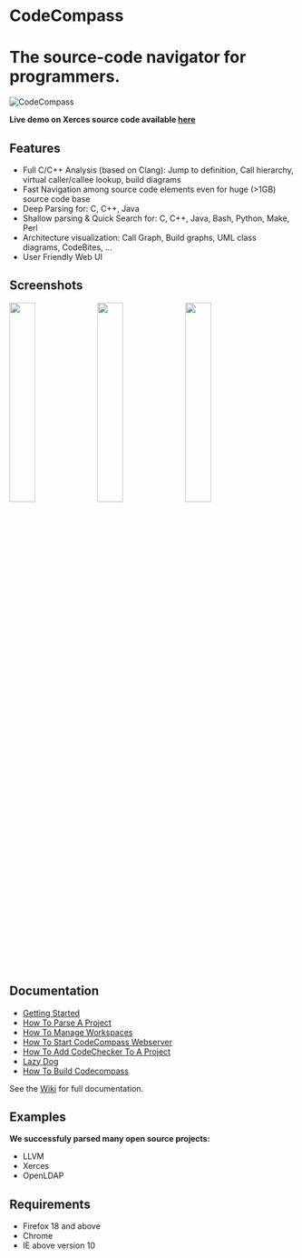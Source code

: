 # CodeCompass

# The source-code navigator for programmers.

![CodeCompass](https://raw.githubusercontent.com/Ericsson/codecompass/Earhart/img/logo.jpg)

**Live demo on Xerces source code available [here](http://modelserver.inf.elte.hu:34540/#wsid=xerces)**

## Features
* Full C/C++ Analysis (based on Clang): Jump to definition, Call hierarchy, virtual caller/callee lookup, build diagrams
* Fast Navigation among source code elements even for huge (>1GB) source code base
* Deep Parsing for: C, C++, Java 
* Shallow parsing & Quick Search for: C, C++, Java, Bash, Python, Make, Perl
* Architecture visualization: Call Graph, Build graphs, UML class diagrams, CodeBites, ...
* User Friendly Web UI

## Screenshots

<img src="https://raw.githubusercontent.com/Ericsson/codecompass/Earhart/img/screenshot1.jpg" width="30%" />
<img src="https://raw.githubusercontent.com/Ericsson/codecompass/Earhart/img/screenshot2.jpg" width="30%" />
<img src="https://raw.githubusercontent.com/Ericsson/codecompass/Earhart/img/screenshot3.jpg" width="30%" />

## Documentation

* [Getting Started](https://github.com/Ericsson/CodeCompass/wiki/Getting-Started)
* [How To Parse A Project](https://github.com/Ericsson/CodeCompass/wiki/How-To-Parse-A-Project)
* [How To Manage Workspaces](https://github.com/Ericsson/CodeCompass/wiki/How-To-Manage-Workspaces)
* [How To Start CodeCompass Webserver](https://github.com/Ericsson/CodeCompass/wiki/How-To-Start-CodeCompass-Webserver)
* [How To Add CodeChecker To A Project](https://github.com/Ericsson/CodeCompass/wiki/How-To-Add-CodeChecker-To-A-Project)
* [Lazy Dog](https://github.com/Ericsson/CodeCompass/wiki/Lazy-Dog)
* [How To Build Codecompass](https://github.com/Ericsson/CodeCompass/wiki/How-To-Build-Codecompass)

See the [Wiki](https://github.com/Ericsson/CodeCompass/wiki) for full documentation.

## Examples

**We successfuly parsed many open source projects:**
* LLVM
* Xerces
* OpenLDAP

## Requirements
* Firefox 18 and above
* Chrome
* IE above version 10
